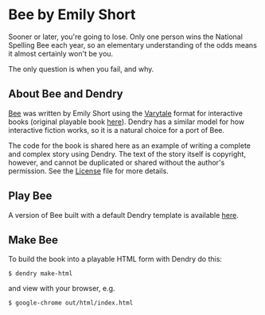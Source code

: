 Bee by Emily Short
==================

Sooner or later, you're going to lose. Only one person wins the National
Spelling Bee each year, so an elementary understanding of the odds means it
almost certainly won't be you.

The only question is when you fail, and why.


## About Bee and Dendry

[Bee](http://dendry.github.io/bee/) was written by Emily Short using the
[Varytale](http://varytale.com) format for interactive books (original
playable book [here](http://varytale.com/books/book/short-bee/)). Dendry has
a similar model for how interactive fiction works, so it is a natural choice
for a port of Bee.

The code for the book is shared here as an example of writing a complete and
complex story using Dendry. The text of the story itself is copyright,
however, and cannot be duplicated or shared without the author's permission.
See the [License](LICENSE) file for more details.


## Play Bee

A version of Bee built with a default Dendry template is available
[here](http://dendry.github.io/bee/).


## Make Bee

To build the book into a playable HTML form with Dendry do this:

    $ dendry make-html

and view with your browser, e.g.

    $ google-chrome out/html/index.html
